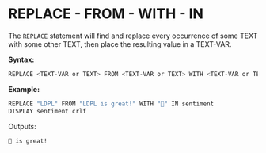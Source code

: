 # REPLACE - FROM - WITH - IN

The `REPLACE` statement will find and replace every occurrence of some TEXT with some other TEXT, then place the resulting value in a TEXT-VAR. 

**Syntax:**

```c
REPLACE <TEXT-VAR or TEXT> FROM <TEXT-VAR or TEXT> WITH <TEXT-VAR or TEXT> IN <TEXT-VAR>
```

**Example:**

```coffeescript
REPLACE "LDPL" FROM "LDPL is great!" WITH "🦕" IN sentiment
DISPLAY sentiment crlf
```

Outputs:

```text
🦕 is great!
```

